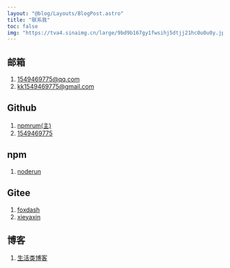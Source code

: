 ```yaml
---
layout: "@blog/Layouts/BlogPost.astro"
title: "联系我"
toc: false
img: "https://tva4.sinaimg.cn/large/9bd9b167gy1fwsihj5dtjj21hc0u0u0y.jpg"
---
```

## 邮箱
1. 1549469775@qq.com
2. kk1549469775@gmail.com

## Github
1. [npmrum(主)](https://github.com/npmrun)
2. [1549469775](https://github.com/1549469775)

## npm
1. [noderun](https://www.npmjs.com/~noderun)

## Gitee
1. [foxdash](https://gitee.com/foxdash)
1. [xieyaxin](https://gitee.com/xieyaxin)

## 博客
1. [生活类博客](https://xieyaxin.top)